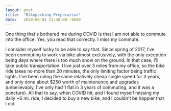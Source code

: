 ```yaml
---
layout: post
title:  "Bikepacking Preperation"
date:   2020-08-01 11:30:00 -0600
---
```

One thing that's bothered me during COVID is that I am not able to commute into the office. Yes, you read that correctly. I miss my commute.

I consider myself lucky to be able to say that. Since spring of 2017, I've been commuting to work via bike almost exclusively, with the only exception being days where there is too much snow on the ground. In that case, I'll take public transportation. I live just over 3 miles from my office, so the bike ride takes no more than 20 minutes, the only limiting factor being traffic lights. I've been riding the same relatively cheap single speed for 3 years, and only done about $250 worth of maintenence and upgrades (unbelievably, I've only had 1 flat in 3 years  of commuting, and it was a puncture). All that to say, when COVID hit, and I found myself missing my daily ~6 mi. ride, I decided to buy a new bike, and I couldn't be happier that I did.



